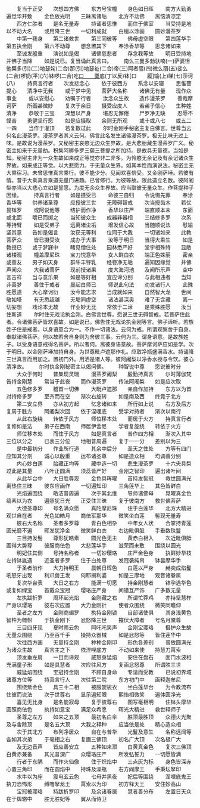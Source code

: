 <!-- { "loadSidebar": true } -->
　　复当于正受　　次想四方佛
　　东方号宝幢　　身色如日晖
　　南方大勤勇　　遍觉华开敷
　　金色放光明　　三昧离诸垢
　　北方不动佛　　离恼清凉定
　　西方仁胜者　　是名无量寿
　　持诵者思惟　　而住于佛室
　　当受持是地　　以不动大名
　　或用降三世　　一切利成就
　　白檀以涂画　　圆妙漫茶罗
　　中第一我身　　第二诸救世
　　第三同彼等　　佛母虚空眼
　　第四莲华手　　第五执金刚
　　第六不动尊　　想念置其下
　　奉涂香华等　　思念诸如来
　　至诚发殷重　　演说如是偈
　　诸佛慈悲者　　存念我等故
　　明日受持地　　并佛子当降
　　如是说已。复当诵此真言曰。
　　南么三曼多勃驮喃(一)萨婆怛他檗多(引)(二)地瑟姹(二合)那(引)地瑟祉(二合)帝(三)阿者丽(四)微么丽(五)娑么(二合)啰奶(平)(六)钵啰(二合)吃[口　　栗](二合)底(丁以反)钵[口　　履]输(上)睇(七)莎诃(八)
　　持真言行者　　次发悲念心
　　依于彼西方　　系念以安寝
　　思惟菩提心　　清净中无我
　　或于梦中见　　菩萨大名称
　　诸佛无有量　　现作众事业
　　或以安慰心　　劝嘱于行者
　　汝念众生故　　造作漫茶罗
　　善哉摩诃萨　　所画甚微妙
　　复次于余日　　摄受应度人
　　若弟子信心　　生种姓清净
　　恭敬于三宝　　深慧以严身
　　堪忍无懈倦　　尸罗净无缺
　　忍辱不悭吝　　勇健坚行愿
　　如是应摄取　　余则无所观
　　或十或八七　　或五二一四
　　当作于灌顶　　若复数过此
　　尔时金刚手秘密主复白佛言。世尊当云何名此漫茶罗。漫茶罗者其义云何。佛言此名发生诸佛漫茶罗。极无比味无过上味。是故说为漫茶罗。又秘密主哀愍无边众生界故。是大悲胎藏生漫茶罗广义。秘密主如来于无量劫。积集阿耨多罗三藐三菩提之所加持。是故具无量德。当如是知。秘密主非为一众生故如来成正等觉亦非二非多。为怜愍无余记及有余记诸众生界故。如来成正等觉。以大悲愿力。于无量众生界。如其本性而演说法。秘密主无大乘宿习。未曾思惟真言乘行。彼不能少分。见闻欢喜信受。又金刚萨埵。若彼有情。昔于大乘真言乘道无量门进趣。已曾修行。为彼等故。限此造立名数。彼阿阇梨亦当以大悲心立如是誓愿。为度无余众生界故。应当取彼无量众生。作菩提种子因缘。
　　持真言行者　　如是摄受已
　　命彼三自归　　令说悔先罪
　　奉涂香华等　　供养诸圣尊
　　应授彼三世　　无障碍智戒
　　次当授齿木　　若优昙钵罗
　　或阿说他等　　结护而作净
　　香华以庄严　　端直顺本末
　　东面或北面　　嚼已而掷之
　　当知彼众生　　成器非器相
　　三结修多罗　　次系等持臂
　　如是受弟子　　远离诸尘垢
　　增发信心故　　当随顺说法
　　慰喻坚其意　　告如是偈言
　　汝获无等利　　位同于大我
　　一切诸如来　　此教菩萨众
　　皆已摄受汝　　成办于大事
　　汝等于明日　　当得大乘生
　　如是教授已　　或于梦寐中
　　睹见僧住处　　园林悉严好
　　堂宇相殊特　　显敞诸楼观
　　幢盖摩尼珠　　宝刀悦意华
　　女人鲜白衣　　端正色姝丽
　　密亲或善友　　男子如天身
　　群牛丰牸乳　　经卷净无垢
　　遍知因缘觉　　并佛声闻众
　　大我诸菩萨　　现前授诸果
　　度大海河池　　及闻所乐声
　　空中言吉祥　　当与意乐果
　　如是等好相　　宜应谛分别
　　与此相违者　　当知非善梦
　　善住于戒者　　晨起白师已
　　师说此句法　　劝发诸行人
　　此殊胜愿道　　大心摩诃衍
　　汝今能志求　　当成就如来
　　自然智大龙　　世间敬如塔
　　有无悉超越　　无垢同虚空
　　诸法甚深奥　　难了无含藏
　　离一切妄想　　戏论本无故
　　作业妙无比　　常依于二谛
　　是乘殊胜愿　　汝当住斯道
　　尔时住无戏论执金刚。白佛言世尊。愿说三世无碍智戒。若菩萨住此者。令诸佛菩萨皆欢喜故。如是说已。佛告住无戏论执金刚等言。佛子谛听。若族姓子住是戒者。以身语意合为一。不作一切诸法。云何为戒。所谓观察舍于自身。奉献诸佛菩萨。何以故若舍自身则为舍彼三事。云何为三。谓身语意。是故族姓子。以受身语意戒得名菩萨。所以者何。离彼身语意故。菩萨摩诃萨应如是学。次于明日。以金刚萨埵加持自身。为世尊毗卢遮那作礼。应取净瓶盛满香水。持诵降三世真言而用加之。置初门外。用洒是诸人等。彼阿阇梨以净香水授与令饮。彼心清净故。
　　尔时执金刚秘密主以偈问佛。
　　种智说中尊　　愿说彼时分
　　大众于何时　　普集现灵瑞
　　漫茶罗阇梨　　殷勤持真言
　　尔时薄伽梵　　告持金刚慧
　　常当于此夜　　而作漫茶罗
　　传法阿阇梨　　如是应次取
　　五色修多罗　　稽首一切佛
　　大毗卢遮那　　亲自作加持
　　东方以为首　　对持修多罗
　　至齐而在空　　渐次右旋转
　　如是南及西　　终竟于北方
　　第二安立界　　亦从初方起
　　忆念诸如来　　所行如上说
　　右方及后方　　复周于胜方
　　阿阇梨次回　　依于涅哩底
　　受学对持者　　渐次以南行
　　从此右旋绕　　转依于风方
　　师位移本处　　而居于火方
　　持真言行者　　复修如是法
　　弟子在西南　　师居伊舍尼
　　学者复旋绕　　转依于火方
　　师位移本处　　而住于风方
　　如是真言者　　普作四方相
　　渐次入其中　　三位以分之
　　已表三分位　　地相普周遍
　　复于一一分　　差别以为三
　　是中最初分　　作业所行道
　　其余中后分　　圣天之住处
　　方等有四门　　应知其分剂
　　诚心以殷重　　运布诸圣尊
　　如是造众相　　均调善分别
　　内心妙白莲　　胎藏正均等
　　藏中造一切　　悲生漫茶罗
　　十六央具梨　　过此是其量
　　八叶正圆满　　须蕊皆严好
　　金刚之智印　　遍出诸叶间
　　从此华台中　　大日胜尊现
　　金色具晖曜　　首持发髻冠
　　救世圆满光　　离热住三昧
　　彼东应画作　　一切遍知印
　　三角莲华上　　其色皆鲜白
　　光焰遍围绕　　皓洁普周遍
　　次于其北维　　导师诸佛母
　　晃曜真金色　　缟素以为衣
　　遍照犹日光　　正受住三昧
　　复于彼南方　　救世佛菩萨
　　大德圣尊印　　号名满众愿
　　真陀摩尼珠　　住于白莲华
　　北方大精进　　观世自在者
　　光色如皓月　　商佉军那华
　　微笑坐白莲　　髻现无量寿
　　彼右大名称　　圣者多罗尊
　　青白色相杂　　中年女人状
　　合掌持青莲　　圆光靡不遍
　　晖发犹净金　　微笑鲜白衣
　　右边毗俱胝　　手垂数珠鬘
　　三目持发髻　　尊形犹皓素
　　圆光色无主　　黄赤白相入
　　次近毗俱胝　　画得大势尊
　　彼服商佉色　　大悲莲华手
　　滋荣而未敷　　围绕以圆光
　　明妃住其侧　　号持名称者
　　一切妙璎珞　　庄严金色身
　　执鲜妙华枝　　左持钵胤遇
　　近圣者多罗　　住于白处尊
　　发冠袭纯帛　　钵昙摩华手
　　于圣者前作　　大力持明王
　　晨朝日晖色　　白莲以严身
　　赫奕成焰鬘　　吼怒牙出现
　　利爪兽王发　　何耶揭利婆
　　如是三摩地　　观音诸眷属
　　复次华台表　　大日之右方
　　能满一切愿　　持金刚慧者
　　钵孕遇华色　　或复如绿宝
　　首戴众宝冠　　璎珞庄严身
　　间错互严饰　　广多数无量
　　左执跋折罗　　周环起光焰
　　金刚藏之右　　所谓忙莽鸡
　　亦持坚慧杵　　严身以璎珞
　　彼右次应置　　大力金刚针
　　使者众围绕　　微笑同瞻仰
　　圣者之左方　　金刚商朅罗
　　执持金刚锁　　自部诸使俱
　　其身浅黄色　　智杵为幖帜
　　于执金刚下　　忿怒降三世
　　摧伏大障者　　号名月黡尊
　　三目四牙现　　夏时雨云色
　　阿吒吒笑声　　金刚宝璎珞
　　摄护众生故　　无量众围绕
　　乃至百千手　　操持众器械
　　如是忿怒等　　皆住莲华中
　　次往西方画　　无量持金刚
　　种种金刚印　　形色各差别
　　普放圆满光　　为诸众生故
　　真言主之下　　依涅哩底方
　　不动如来使　　持慧刀罥索
　　顶发垂左肩　　一目而谛观
　　威怒身猛焰　　安住在盘石
　　面门水波相　　充满童子形
　　如是具慧者　　次应往风方
　　复画忿怒尊　　所谓胜三世
　　威猛焰围绕　　宝冠持金刚
　　不顾自身命　　专请而受教
　　已说初界域　　诸尊方位等
　　持真言行人　　次往第二院
　　东方初门中　　画释迦牟尼
　　围绕紫金色　　具三十二相
　　被服袈裟衣　　坐白莲华台
　　为令教流布　　住彼而说法
　　次于世尊右　　显示遍知眼
　　熙怡相微笑　　遍体圆净光
　　喜见无比身　　是名能寂母
　　复于彼尊右　　图写毫相明
　　住钵头摩华　　圆照商佉色
　　执持如意宝　　满足众希愿
　　晖光大精进　　救世释师子
　　圣尊之左方　　如来之五顶
　　最初名白伞　　胜顶最胜顶
　　众德火光聚　　及与舍除顶
　　是名五大顶　　大我之释种
　　应当依是处　　精心造众相
　　次于其北方　　布列净居众
　　自在与普华　　光鬘及意生
　　名称远闻等　　各如其次弟
　　于毫相之右　　复画三佛顶
　　初名广大顶　　次名极广大
　　及无边音声　　皆应善安立
　　五种如来顶　　白黄真金色
　　复次三佛顶　　白黄赤兼备
　　其光普深广　　众璎珞庄严
　　所发弘誓力　　一切愿皆满
　　行者于东隅　　而作火仙像
　　住于炽焰中　　三点灰为标
　　身色皆深赤　　心置三角印
　　而在圆焰中　　持珠及澡瓶
　　右方阎摩王　　手秉坛拏印
　　水牛以为座　　震电玄云色
　　七母并黑夜　　妃后等围绕
　　涅哩底鬼王　　执刀恐怖形
　　缚噜拏龙王　　罥索以为印
　　初方释天王　　安住妙高山
　　宝冠被璎珞　　持跋折罗印
　　及余诸眷属　　慧者善分布
　　左置日天众　　在于舆辂中
　　胜无胜妃等　　翼从而侍卫
